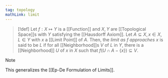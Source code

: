 ```yaml
---
tag: topology
mathLink: limit
---
```

>[!def]
Let $f:X \mapsto Y$ is a [[Function]] and $X,Y$ are [[Topological Space]]s with $Y$ satisfying the [[Hausdorff Axiom]]. Let $A\subseteq X,x\in X,L\in Y$ with $x$ a [[Limit Point]] of $A$. Then, the *limit as $f$ approaches $x$* is said to be $L$ if for all [[Neighborhood]]s $V$ of $L$ in $Y$, there is a [[Neighborhood]] $U$ of $x$ in $X$ such that $f(U\cap A-\{x\})\subseteq V$.

>[!note]
>This generalizes the [[Ep-De Formulation of Limits]].
